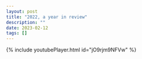 ```yaml
---
layout: post
title: "2022, a year in review"
description: ""
date: 2023-02-12
tags: []
---
```


{% include youtubePlayer.html id="jO9rjm9NFVw" %}
